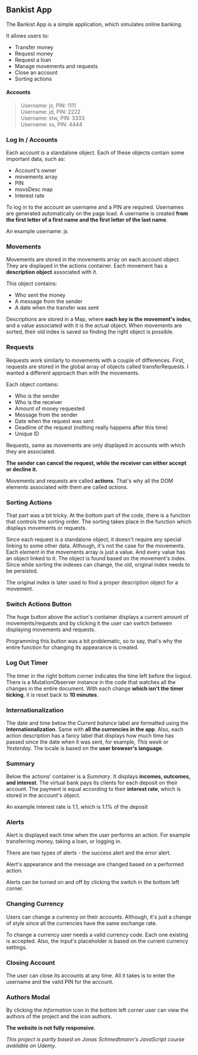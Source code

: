 # 

## Bankist App

The Bankist App is a simple application, which simulates online banking.

It allows users to:

*   Transfer money
*   Request money
*   Request a loan
*   Manage movements and requests
*   Close an account
*   Sorting actions

#### Accounts

> Username: js, PIN: 1111<br>
> Username: jd, PIN: 2222<br>
> Username: stw, PIN: 3333<br>
> Username: ss, PIN: 4444

### Log In / Accounts

Each account is a standalone object. Each of these objects contain some important data, such as:

*   Account's owner
*   movements array
*   PIN
*   movsDesc map
*   Interest rate

To log in to the account an username and a PIN are required. Usernames are generated automatically on the page load. A username is created **from the first letter of a first name and the first letter of the last name**.

An example username: js

### Movements

Movements are stored in the movements array on each account object. They are displayed in the actions container. Each movement has a **description object** associated with it.

This object contains:

*   Who sent the money
*   A message from the sender
*   A date when the transfer was sent

Descriptions are stored in a Map, where **each key is the movement's index**, and a value associated with it is the actual object. When movements are sorted, their old index is saved so finding the right object is possible.

### Requests

Requests work similarly to movements with a couple of differences. First, requests are stored in the global array of objects called transferRequests. I wanted a different approach than with the movements.

Each object contains:

*   Who is the sender
*   Who is the receiver
*   Amount of money requested
*   Message from the sender
*   Date when the request was sent
*   Deadline of the request (nothing really happens after this time)
*   Unique ID

Requests, same as movements are only displayed in accounts with which they are associated.

**The sender can cancel the request, while the receiver can either accept or decline it.**

Movements and requests are called **actions**. That's why all the DOM elements associated with them are called _actions_.

### Sorting Actions

That part was a bit tricky. At the bottom part of the code, there is a function that controls the sorting order. The sorting takes place in the function which displays movements or requests.

Since each request is a standalone object, it doesn't require any special linking to some other data. Although, it's not the case for the movements. Each element in the movements array is just a value. And every value has an object linked to it. The object is found based on the movement's index. Since while sorting the indexes can change, the old, original index needs to be persisted.

The original index is later used to find a proper description object for a movement.

### Switch Actions Button

The huge button above the action's container displays a current amount of movements/requests and by clicking it the user can switch between displaying movements and requests.

Programming this button was a bit problematic, so to say, that's why the entire function for changing its appearance is created.

### Log Out Timer

The timer in the right bottom corner indicates the time left before the logout. There is a MutationObserver instance in the code that watches all the changes in the entire document. With each change **which isn't the timer ticking**, it is reset back to **10 minutes**.

### Internationalization

The date and time below the _Current balance_ label are formatted using the **Internationalization**. Same with **all the currencies in the app**. Also, each action description has a fancy label that displays how much time has passed since the date when it was sent, for example, _This week_ or _Yesterday_. The locale is based on the **user browser's language**.

### Summary

Below the actions' container is a _Summary_. It displays **incomes, outcomes, and interest**. The virtual bank pays its clients for each deposit on their account. The payment is equal according to their **interest rate**, which is stored in the account's object.

An example interest rate is 1.1, which is 1.1% of the deposit

### Alerts

Alert is displayed each time when the user performs an action. For example transferring money, taking a loan, or logging in.

There are two types of alerts - the success alert and the error alert.

Alert's appearance and the message are changed based on a performed action.

Alerts can be turned on and off by clicking the switch in the bottom left corner.

### Changing Currency

Users can change a currency on their accounts. Although, it's just a change of style since all the currencies have the same exchange rate.

To change a currency user needs a valid currency code. Each one existing is accepted. Also, the input's placeholder is based on the current currency settings.

### Closing Account

The user can close its accounts at any time. All it takes is to enter the username and the valid PIN for the account.

### Authors Modal

By clicking the _Information_ icon in the bottom left corner user can view the authors of the project and the icon authors.

**The website is not fully responsive**.

_This project is partly based on Jonas Schmedtmann's JavaScript course available on Udemy_.
